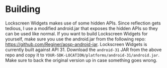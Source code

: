 # Building

Lockscreen Widgets makes use of some hidden APIs. Since reflection gets tedious, I use a modified android.jar that exposes the hidden APIs so they can be used like normal.
If you want to build Lockscreen Widgets for yourself, make sure you use the android.jar from the following repo: https://github.com/Reginer/aosp-android-jar.
Lockscreen Widgets is currently built against API 31. Download the `android-31` JAR from the above repo and copy it to `YOUR-SDK-LOCATION/platforms/android-31/android.jar`. Make sure to back the original version up in case something goes wrong.